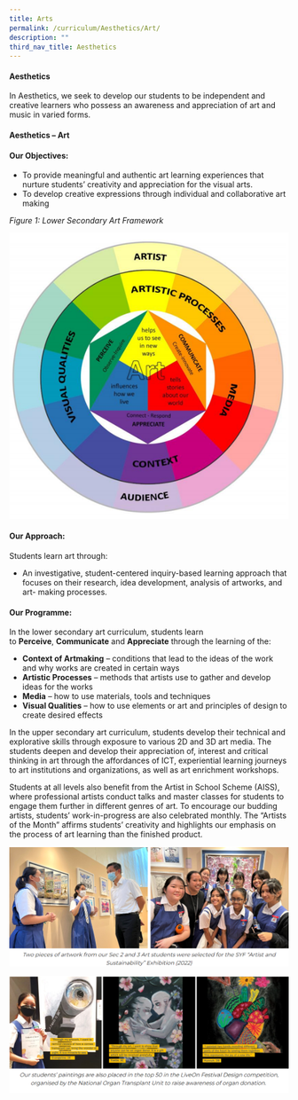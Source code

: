 ```yaml
---
title: Arts
permalink: /curriculum/Aesthetics/Art/
description: ""
third_nav_title: Aesthetics
---
```

#### **Aesthetics**


In Aesthetics, we seek to develop our students to be independent and creative learners who possess an awareness and appreciation of art and music in varied forms.  

#### **Aesthetics – Art**




#### **Our Objectives:**


*   To provide meaningful and authentic art learning experiences that nurture students’ creativity and appreciation for the visual arts. 
*   To develop creative expressions through individual and collaborative art making  
    

_Figure 1: Lower Secondary Art Framework_

![](/images/Curriculum/Aesthetics/Art/A1.png)

#### **Our Approach:**


Students learn art through:  

*   An investigative, student-centered inquiry-based learning approach that focuses on their research, idea development, analysis of artworks, and art- making processes. 

#### **Our Programme:**


In the lower secondary art curriculum, students learn to **Perceive**, **Communicate** and **Appreciate** through the learning of the:  

  

*   **Context of Artmaking** – conditions that lead to the ideas of the work and why works are created in certain ways
*   **Artistic Processes** – methods that artists use to gather and develop ideas for the works
*   **Media** – how to use materials, tools and techniques
*   **Visual Qualities** – how to use elements or art and principles of design to create desired effects

  

In the upper secondary art curriculum, students develop their technical and explorative skills through exposure to various 2D and 3D art media. The students deepen and develop their appreciation of, interest and critical thinking in art through the affordances of ICT, experiential learning journeys to art institutions and organizations, as well as art enrichment workshops.

  

Students at all levels also benefit from the Artist in School Scheme (AISS), where professional artists conduct talks and master classes for students to engage them further in different genres of art. To encourage our budding artists, students’ work-in-progress are also celebrated monthly. The “Artists of the Month” affirms students’ creativity and highlights our emphasis on the process of art learning than the finished product.

![](/images/Curriculum/Aesthetics/Art/A2.png)

![](/images/Curriculum/Aesthetics/Art/A3.png)
